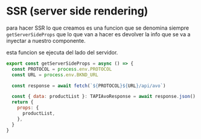 # SSR (server side rendering)

para hacer SSR lo que creamos es una funcion que se denomina siempre `getServerSideProps`
que lo que van a hacer es devolver la info que se va a inyectar a nuestro componente.

esta funcion se ejecuta del lado del servidor.

```js
export const getServerSideProps = async () => {
  const PROTOCOL = process.env.PROTOCOL
  const URL = process.env.BKND_URL

  const response = await fetch(`${PROTOCOL}${URL}/api/avo`)

  const { data: productList }: TAPIAvoResponse = await response.json()
  return {
    props: {
      productList,
    },
  }
}
```
